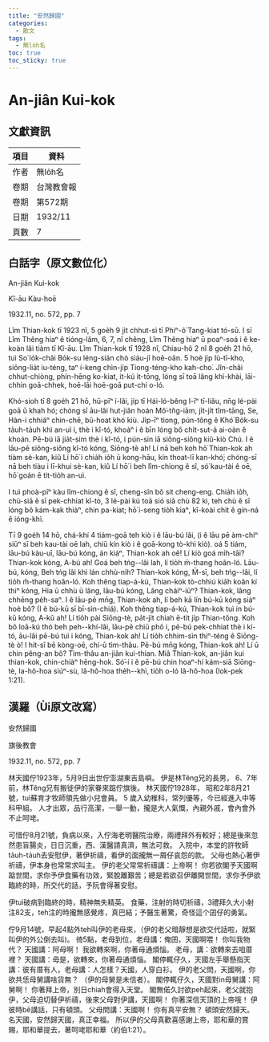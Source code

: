 ```yaml
---
title: "安然歸國"
categories:
  - 散文
tags:
  - 無lo̍h名
toc: true
toc_sticky: true
---
```


# An-jiân Kui-kok

## 文獻資訊

| 項目 | 資料 |
|---|---|
| 作者 | 無lo̍h名 |
| 卷期 | 台灣教會報 |
| 卷期 | 第572期 |
| 日期 | 1932/11 |
| 頁數 | 7 |

## 白話字（原文數位化）

An-jiân Kui-kok

Kî-āu Kàu-hoē

1932.11, no. 572, pp. 7

Lîm Thian-kok tī 1923 nî, 5 goe̍h 9 ji̍t chhut-sì tī Phiⁿ-ô͘ Tang-kiat tó-sū. I sī Lîm Thêng hiaⁿ ê tióng-lâm, 6, 7, nî chêng, Lîm Thêng hiaⁿ ū poaⁿ-soá i ê ke-koàn lâi tiàm tī Kî-āu. Lîm Thian-kok tī 1928 nî, Chiau-hô 2 nî 8 goe̍h 21 hō, tuì So͘ Io̍k-châi Bo̍k-su léng-sián chò siáu-jî hoē-oân. 5 hoè ji̍p Iù-tī-kho, siông-lia̍t iu-téng, taⁿ í-keng chìn-ji̍p Tiong-téng-kho kah-cho͘. Jîn-châi chhut-chiòng, phín-hēng ko-kiat, it-kú it-tōng, lóng sī toā lâng khì-khài, lāi-chhin goā-chhek, hoē-lāi hoē-goā put-chí o-ló.

Khó-sioh tī 8 goe̍h 21 hō, hū-pīⁿ í-lâi, ji̍p tī Hái-ló-bêng I-īⁿ tī-liâu, nn̄g lé-pài goā ū khah hó; chóng sī āu-lâi hut-jiân hoán Mô͘-tn̂g-iām, ji̍t-ji̍t tîm-tāng, Se, Hàn-i chhiáⁿ chin-chē, bû-hoat khó kiù. Ji̍p-īⁿ tiong, pún-tông ê Khó͘ Bo̍k-su ta̍uh-ta̍uh khì an-uì i, thè i kî-tó, khoàⁿ i ê bīn lóng bô chi̍t-sut-á ai-oàn ê khoán. Pē-bú iā jia̍t-sim thè i kî-tó, i pún-sin iā siông-siông kiû-kiò Chú. I ê lāu-pē siông-siông kî-tó kóng, Siōng-tè ah! Lí nā beh koh hō͘ Thian-kok ah tiàm sè-kan, kiû Lí hō͘ i chia̍h io̍h ū kong-hāu, kín thoat-lī kan-khó͘; chóng-sī nā beh tiàu i lī-khui sè-kan, kiû Lí hō͘ i beh lîm-chiong ê sî, só͘ kau-tài ê oē, hō͘ goán ē tit-tio̍h an-uì.

I tuì phoà-pīⁿ kàu lîm-chiong ê sî, cheng-sîn bô sit cheng-eng. Chia̍h io̍h, chù-siā ê sī pek-chhiat kî-tó, 3 lé-pài kú toā sió siā chù 82 ki, teh chù ê sî lóng bô kám-kak thiàⁿ, chin pa-kiat; hō͘ i-seng tio̍h kiaⁿ, kî-koài chit ê gín-ná ê ióng-khì.

Tī 9 goe̍h 14 hō, chá-khí 4 tiám-goā teh kiò i ê lāu-bú lâi, (i ê lāu pē àm-chiⁿ siūⁿ sī beh kau-tài oē lah, chiū kín kiò i ê goā-kong tò-khì kiò). oá 5 tiám, lāu-bú kàu-uī, lāu-bú kóng, án kiáⁿ, Thian-kok ah oê! Lí kiò goá mi̍h-tāi? Thian-kok kóng, A-bú ah! Goá beh tńg--lâi lah, lí tio̍h m̄-thang hoân-ló. Lāu-bú, kóng, Beh tńg lâi khì lán chhù-ni̍h? Thian-kok kóng, M̄-sī, beh tńg--lâi, lí tio̍h m̄-thang hoân-ló. Koh thêng tiap-á-kú, Thian-kok tò-chhiú kia̍h koân kí thiⁿ kóng, Hia ū chhù ū lâng, lāu-bú kóng, Lâng cháiⁿ-iūⁿ? Thian-kok, lâng chhēng pe̍h-saⁿ. I ê lāu-pē mn̄g, Thian-kok ah, lí beh kā lín bú-kū kóng siáⁿ hoè bô? (I ê bú-kū sī bī-sìn-chiá). Koh thêng tiap-á-kú, Thian-kok tuì in bú-kū kóng, A-kū ah! Lí tio̍h pài Siōng-tè, pa̍t-ji̍t chiah ē-tit ji̍p Thian-tông. Koh bô loā-kú thó beh peh--khí-lâi, lāu-pē chiū phō i, pē-bú pek-chhiat thè i kí-tó, āu-lâi pē-bú tuì i kóng, Thian-kok ah! Lí tio̍h chhim-sìn thiⁿ-téng ê Siōng-tè ò͘! I hit-sî bē kòng-oē, chí-ū tìm-thâu. Pē-bú mn̄g kóng, Thian-kok ah! Lí ū chin pêng-an bô? Tìm-thâu an-jiân kui-thian. Miâ Thian-kok, an-jiân kui thian-kok, chin-chiàⁿ hēng-hok. Só͘-í i ê pē-bú chin hoaⁿ-hí kám-siā Siōng-tè, Ia-hô-hoa siúⁿ-sù, Iâ-hô-hoa the̍h--khì, tio̍h o-ló Iâ-hô-hoa (Iok-pek 1:21).

## 漢羅（Ùi原文改寫）

安然歸國

旗後教會

1932.11, no. 572, pp. 7

林天國佇1923年，5月9日出世佇澎湖東吉島嶼。 伊是林Têng兄的長男， 6、7年前，林Têng兄有搬徙伊的家眷來踮佇旗後。 林天國佇1928年， 昭和2年8月21號，tuì蘇育才牧師領先做小兒會員。 5 歲入幼稚科，常列優等，今已經進入中等科甲組。 人才出眾，品行高潔，一舉一動，攏是大人氣慨，內親外戚，會內會外不止呵咾。

可惜佇8月21號，負病以來，入佇海老明醫院治療，兩禮拜外有較好；總是後來忽然患盲腸炎，日日沉重，西、漢醫請真濟，無法可救。 入院中，本堂的許牧師ta̍uh-ta̍uh去安慰伊，著伊祈禱，看伊的面攏無一屑仔哀怨的款。 父母也熱心著伊祈禱，伊本身也常常求叫主。 伊的老父常常祈禱講：上帝啊！ 你若欲閣予天國啊踮世間，求你予伊食藥有功效，緊脫離艱苦；總是若欲召伊離開世間，求你予伊欲臨終的時，所交代的話，予阮會得著安慰。

伊tuì破病到臨終的時，精神無失精英。 食藥，注射的時切祈禱，3禮拜久大小射注82支，teh注的時攏無感覺疼，真巴結；予醫生著驚，奇怪這个囝仔的勇氣。

佇9月14號，早起4點外teh叫伊的老母來，（伊的老父暗靜想是欲交代話啦，就緊叫伊的外公倒去叫)。 徛5點，老母到位，老母講：俺囝，天國啊喂！ 你叫我物代？ 天國講：阿母啊！ 我欲轉來啊，你著毋通煩惱。 老母，講：欲轉來去咱厝裡？ 天國講：毋是，欲轉來，你著毋通煩惱。 閣停輒仔久，天國左手舉懸指天講：彼有厝有人，老母講：人怎樣？天國，人穿白衫。 伊的老父問，天國啊，你欲共恁母舅講啥貨無？ （伊的母舅是未信者）。 閣停輒仔久，天國對in母舅講：阿舅啊！ 你著拜上帝，別日chiah會得入天堂。 閣無偌久討欲peh起來，老父就抱伊，父母迫切替伊祈禱，後來父母對伊講，天國啊！ 你著深信天頂的上帝哦！ 伊彼時bē講話，只有頓頭。 父母問講：天國啊！ 你有真平安無？ 頓頭安然歸天。 名天國，安然歸天國，真正幸福。 所以伊的父母真歡喜感謝上帝，耶和華的賞賜，耶和華提去，著呵咾耶和華（約伯1:21）。
